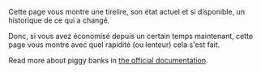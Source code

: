 Cette page vous montre une tirelire, son état actuel et si disponible, un historique de ce qui a changé.

Donc, si vous avez économisé depuis un certain temps maintenant, cette page vous montre avec quel rapidité (ou lenteur) cela s'est fait.

Read more about piggy banks in [the official documentation](https://docs.firefly-iii.org/advanced-concepts/piggies).
